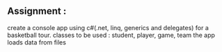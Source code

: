 ## Assignment : 
 create a console app using c#(.net, linq, generics and delegates) for a basketball tour.
 classes to be used : student, player, game, team
 the app loads data from files
